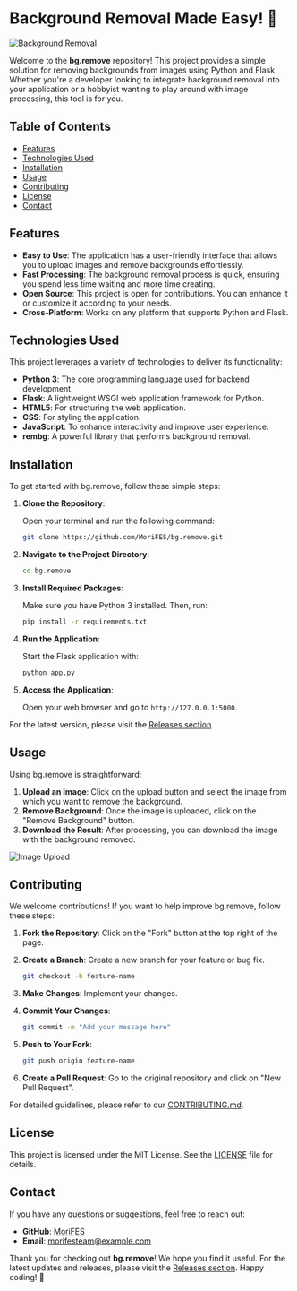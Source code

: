 # Background Removal Made Easy! 🌟

![Background Removal](https://img.shields.io/badge/Download%20Latest%20Release-Click%20Here-brightgreen)

Welcome to the **bg.remove** repository! This project provides a simple solution for removing backgrounds from images using Python and Flask. Whether you're a developer looking to integrate background removal into your application or a hobbyist wanting to play around with image processing, this tool is for you.

## Table of Contents

- [Features](#features)
- [Technologies Used](#technologies-used)
- [Installation](#installation)
- [Usage](#usage)
- [Contributing](#contributing)
- [License](#license)
- [Contact](#contact)

## Features

- **Easy to Use**: The application has a user-friendly interface that allows you to upload images and remove backgrounds effortlessly.
- **Fast Processing**: The background removal process is quick, ensuring you spend less time waiting and more time creating.
- **Open Source**: This project is open for contributions. You can enhance it or customize it according to your needs.
- **Cross-Platform**: Works on any platform that supports Python and Flask.

## Technologies Used

This project leverages a variety of technologies to deliver its functionality:

- **Python 3**: The core programming language used for backend development.
- **Flask**: A lightweight WSGI web application framework for Python.
- **HTML5**: For structuring the web application.
- **CSS**: For styling the application.
- **JavaScript**: To enhance interactivity and improve user experience.
- **rembg**: A powerful library that performs background removal.

## Installation

To get started with bg.remove, follow these simple steps:

1. **Clone the Repository**:

   Open your terminal and run the following command:

   ```bash
   git clone https://github.com/MoriFES/bg.remove.git
   ```

2. **Navigate to the Project Directory**:

   ```bash
   cd bg.remove
   ```

3. **Install Required Packages**:

   Make sure you have Python 3 installed. Then, run:

   ```bash
   pip install -r requirements.txt
   ```

4. **Run the Application**:

   Start the Flask application with:

   ```bash
   python app.py
   ```

5. **Access the Application**:

   Open your web browser and go to `http://127.0.0.1:5000`.

For the latest version, please visit the [Releases section](https://github.com/MoriFES/bg.remove/releases).

## Usage

Using bg.remove is straightforward:

1. **Upload an Image**: Click on the upload button and select the image from which you want to remove the background.
2. **Remove Background**: Once the image is uploaded, click on the "Remove Background" button.
3. **Download the Result**: After processing, you can download the image with the background removed.

![Image Upload](https://via.placeholder.com/600x300?text=Upload+Image)

## Contributing

We welcome contributions! If you want to help improve bg.remove, follow these steps:

1. **Fork the Repository**: Click on the "Fork" button at the top right of the page.
2. **Create a Branch**: Create a new branch for your feature or bug fix.

   ```bash
   git checkout -b feature-name
   ```

3. **Make Changes**: Implement your changes.
4. **Commit Your Changes**:

   ```bash
   git commit -m "Add your message here"
   ```

5. **Push to Your Fork**:

   ```bash
   git push origin feature-name
   ```

6. **Create a Pull Request**: Go to the original repository and click on "New Pull Request".

For detailed guidelines, please refer to our [CONTRIBUTING.md](CONTRIBUTING.md).

## License

This project is licensed under the MIT License. See the [LICENSE](LICENSE) file for details.

## Contact

If you have any questions or suggestions, feel free to reach out:

- **GitHub**: [MoriFES](https://github.com/MoriFES)
- **Email**: morifesteam@example.com

Thank you for checking out **bg.remove**! We hope you find it useful. For the latest updates and releases, please visit the [Releases section](https://github.com/MoriFES/bg.remove/releases). Happy coding! 🎉